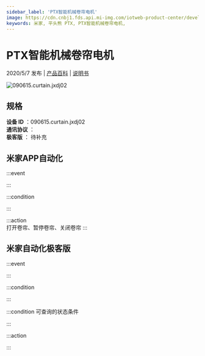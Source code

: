 ```yaml
---
sidebar_label: 'PTX智能机械卷帘电机'
image: https://cdn.cnbj1.fds.api.mi-img.com/iotweb-product-center/developer_1583742245263f04CaHrC.png?GalaxyAccessKeyId=AKVGLQWBOVIRQ3XLEW&Expires=9223372036854775807&Signature=XnHo6IzIEHiL1JIdSyzO0iuDTcU=
keywords: 米家, 平头熊 PTX, PTX智能机械卷帘电机, 
---
```

# PTX智能机械卷帘电机

2020/5/7 发布 | [产品百科](https://home.mi.com/webapp/content/baike/product/index.html?model=090615.curtain.jxdj02/) | [说明书](https://home.mi.com/views/introduction.html?model=090615.curtain.jxdj02&region=cn)

![090615.curtain.jxdj02](https://cdn.cnbj1.fds.api.mi-img.com/iotweb-product-center/developer_1583742245263f04CaHrC.png?GalaxyAccessKeyId=AKVGLQWBOVIRQ3XLEW&Expires=9223372036854775807&Signature=XnHo6IzIEHiL1JIdSyzO0iuDTcU=)

## 规格  
> 
**设备 ID** ：090615.curtain.jxdj02  
**通讯协议** ：  
**极客版**  ： 待补充 


## 米家APP自动化  

:::event  

:::

:::condition  

:::

:::action   
打开卷帘、暂停卷帘、关闭卷帘
:::

## 米家自动化极客版  

:::event  

:::

:::condition  

:::

:::condition 可查询的状态条件  

:::

:::action  

:::

        
